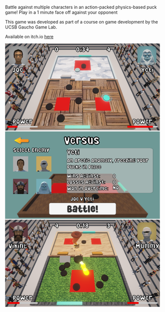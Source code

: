 Battle against multiple characters in an action-packed physics-based puck game! Play in a 1 minute face off against your opponent

This game was developed as part of a course on game development by the UCSB Gaucho Game Lab.

Available on itch.io [here](https://drikdrok.itch.io/puck-battle)

<p float="left">
  <img src="Screenshots/img1.png" width="700" />
  <img src="Screenshots/img2.png" width="700" /> 
  <img src="Screenshots/img3.png" width="700" />
</p>
